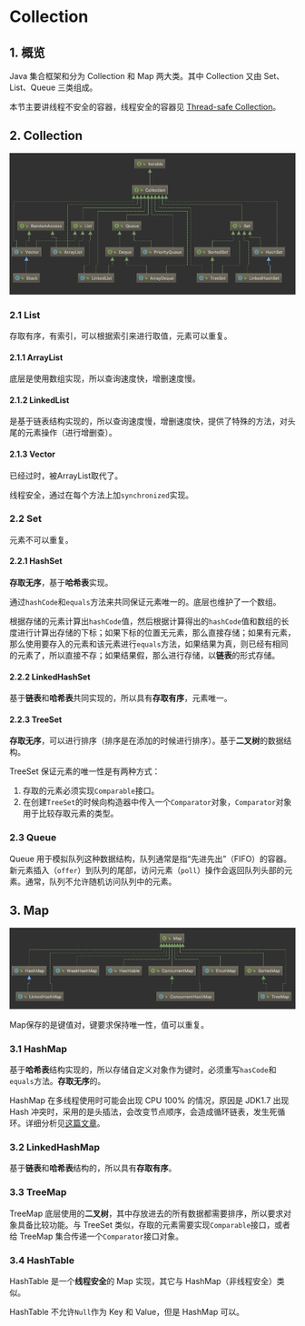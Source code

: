 # Collection

## 1. 概览

Java 集合框架和分为 Collection 和 Map 两大类。其中 Collection 又由 Set、List、Queue 三类组成。

本节主要讲线程不安全的容器，线程安全的容器见 [Thread-safe Collection](concurrency/thread-safe-collection.md)。

## 2. Collection

![Collection &#x7C7B;&#x7EE7;&#x627F;&#x5173;&#x7CFB;](../.gitbook/assets/image%20%2853%29.png)

### 2.1 List

存取有序，有索引，可以根据索引来进行取值，元素可以重复。

#### 2.1.1 ArrayList

底层是使用数组实现，所以查询速度快，增删速度慢。

#### 2.1.2 LinkedList

是基于链表结构实现的，所以查询速度慢，增删速度快，提供了特殊的方法，对头尾的元素操作（进行增删查）。

#### 2.1.3 Vector

已经过时，被ArrayList取代了。

线程安全，通过在每个方法上加`synchronized`实现。

### 2.2 Set

元素不可以重复。

#### 2.2.1 HashSet

**存取无序**，基于**哈希表**实现。

通过`hashCode`和`equals`方法来共同保证元素唯一的。底层也维护了一个数组。

根据存储的元素计算出`hashCode`值，然后根据计算得出的`hashCode`值和数组的长度进行计算出存储的下标；如果下标的位置无元素，那么直接存储；如果有元素，那么使用要存入的元素和该元素进行`equals`方法，如果结果为真，则已经有相同的元素了，所以直接不存；如果结果假，那么进行存储，以**链表**的形式存储。

#### 2.2.2 LinkedHashSet

基于**链表**和**哈希表**共同实现的，所以具有**存取有序**，元素唯一。

#### 2.2.3 TreeSet

**存取无序**，可以进行排序（排序是在添加的时候进行排序）。基于**二叉树**的数据结构。

TreeSet 保证元素的唯一性是有两种方式：

1. 存取的元素必须实现`Comparable`接口。
2. 在创建`TreeSet`的时候向构造器中传入一个`Comparator`对象，`Comparator`对象用于比较存取元素的类型。

### 2.3 Queue

Queue 用于模拟队列这种数据结构，队列通常是指“先进先出”（FIFO）的容器。新元素插入（`offer`）到队列的尾部，访问元素（`poll`）操作会返回队列头部的元素。通常，队列不允许随机访问队列中的元素。

## 3. Map



![Map &#x7C7B;&#x7EE7;&#x627F;&#x5173;&#x7CFB;](../.gitbook/assets/image%20%286%29.png)

Map保存的是键值对，键要求保持唯一性，值可以重复。

### 3.1 HashMap

基于**哈希表**结构实现的，所以存储自定义对象作为键时，必须重写`hasCode`和`equals`方法。**存取无序**的。

HashMap 在多线程使用时可能会出现 CPU 100% 的情况，原因是 JDK1.7 出现 Hash 冲突时，采用的是头插法，会改变节点顺序，会造成循环链表，发生死循环。详细分析见[这篇文章](https://www.jianshu.com/p/1e9cf0ac07f4)。

### 3.2 LinkedHashMap

基于**链表**和**哈希表**结构的，所以具有**存取有序**。

### 3.3 TreeMap

TreeMap 底层使用的**二叉树**，其中存放进去的所有数据都需要排序，所以要求对象具备比较功能。与 TreeSet 类似，存取的元素需要实现`Comparable`接口，或者给 TreeMap 集合传递一个`Comparator`接口对象。

### 3.4 HashTable

HashTable 是一个**线程安全**的 Map 实现，其它与 HashMap（非线程安全）类似。

HashTable 不允许`Null`作为 Key 和 Value，但是 HashMap 可以。



